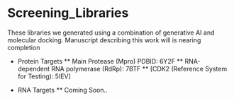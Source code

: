 # Screening_Libraries
These libraries we generated using a combination of generative AI and molecular docking. Manuscript describing this work will is nearing completion

* Protein Targets
** Main Protease  (Mpro) PDBID: 6Y2F
** RNA-dependent RNA polymerase (RdRp): 7BTF
** [CDK2 (Reference System for Testing): 5IEV]

* RNA Targets
** Coming Soon..

